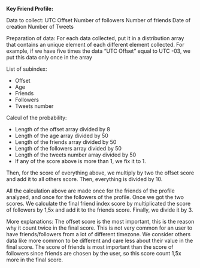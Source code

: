 **Key Friend Profile:**

Data to collect:
UTC Offset
Number of followers
Number of friends
Date of creation
Number of Tweets

Preparation of data:
For each data collected, put it in a distribution array that contains an unique element of each
different element collected.
For example, if we have five times the data “UTC Offset” equal to UTC -03, we put this data only
once in the array

List of subindex:

- Offset
- Age
- Friends
- Followers
- Tweets number

Calcul of the probability:

- Length of the offset array divided by 8
- Length of the age array divided by 50
- Length of the friends array divided by 50
- Length of the followers array divided by 50
- Length of the tweets number array divided by 50
- If any of the score above is more than 1, we fix it to 1.

Then, for the score of everything above, we multiply by two the offset score and add it to all others
score. Then, everything is divided by 10.

All the calculation above are made once for the friends of the profile analyzed, and once for the
followers of the profile.
Once we got the two scores. We calculate the final friend index score by multiplicated the score of
followers by 1,5x and add it to the friends score. Finally, we divide it by 3.

More explanations:
The offset score is the most important, this is the reason why it count twice in the final score.
This is not very common for an user to have friends/followers from a lot of different timezone.
We consider others data like more common to be different and care less about their value in the
final score.
The score of friends is most important than the score of followers since friends are chosen by the
user, so this score count 1,5x more in the final score.
